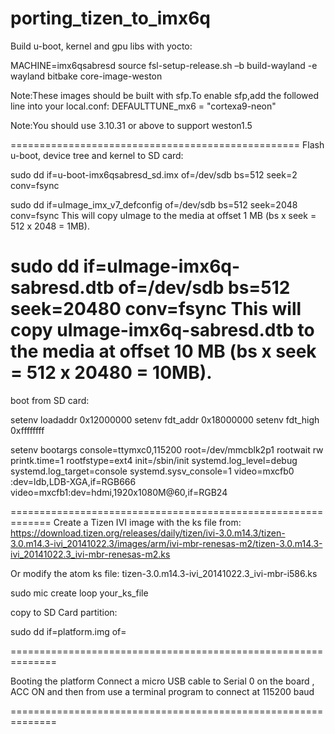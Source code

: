 porting_tizen_to_imx6q
======================
Build u-boot, kernel and gpu libs with yocto:

MACHINE=imx6qsabresd source fsl-setup-release.sh –b build-wayland -e wayland
bitbake core-image-weston

Note:These images should be built with sfp.To enable sfp,add the followed line into your local.conf:
DEFAULTTUNE_mx6 = "cortexa9-neon"

Note:You should use 3.10.31 or above to support weston1.5

==================================================
Flash u-boot, device tree and kernel to SD card:

sudo dd if=u-boot-imx6qsabresd_sd.imx of=/dev/sdb bs=512 seek=2 conv=fsync

sudo dd if=uImage_imx_v7_defconfig of=/dev/sdb bs=512 seek=2048 conv=fsync
This will copy uImage to the media at offset 1 MB (bs x seek = 512 x 2048 = 1MB).

sudo dd if=uImage-imx6q-sabresd.dtb of=/dev/sdb bs=512 seek=20480 conv=fsync
This will copy uImage-imx6q-sabresd.dtb to the media at offset 10 MB (bs x seek = 512 x 20480 = 10MB).
===================================================
boot from SD card:

setenv loadaddr 0x12000000
setenv fdt_addr 0x18000000
setenv fdt_high 0xffffffff

setenv bootargs console=ttymxc0,115200 root=/dev/mmcblk2p1 rootwait rw printk.time=1 rootfstype=ext4 init=/sbin/init systemd.log_level=debug systemd.log_target=console systemd.sysv_console=1 video=mxcfb0 :dev=ldb,LDB-XGA,if=RGB666 video=mxcfb1:dev=hdmi,1920x1080M@60,if=RGB24

=============================================================
Create a Tizen IVI image with the ks file from:
https://download.tizen.org/releases/daily/tizen/ivi-3.0.m14.3/tizen-3.0.m14.3-ivi_20141022.3/images/arm/ivi-mbr-renesas-m2/tizen-3.0.m14.3-ivi_20141022.3_ivi-mbr-renesas-m2.ks

Or modify the atom ks file:
tizen-3.0.m14.3-ivi_20141022.3_ivi-mbr-i586.ks

sudo mic create loop your_ks_file

copy to SD Card partition:
 
sudo dd if=platform.img of=<sd card partition>

==============================================================

Booting the platform
Connect a micro USB cable to Serial 0 on the board , ACC ON and then from use a terminal program to connect at 115200 baud

==============================================================


